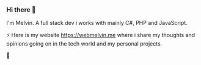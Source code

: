 ### Hi there 👋
I'm Melvin. A full stack dev i works with mainly C#, PHP and JavaScript.

⚡ Here is my website https://webmelvin.me where i share my thoughts and opinions
going on in the tech world and my personal projects.

🚀











